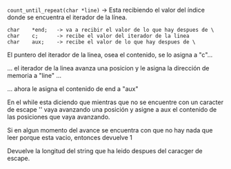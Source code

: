 
`count_until_repeat(char *line)` -> Esta recibiendo el valor del índice donde se encuentra el iterador de la línea.

	char	*end;	-> va a recibir el valor de lo que hay despues de \
	char	c;		-> recibe el valor del iterador de la linea
	char	aux;	-> recibe el valor de lo que hay despues de \

El puntero del iterador de la linea, osea el contenido, se lo asigna a "c"...

... el iterador de la linea avanza una posicion y le asigna la dirección de memoria a "line" ...

... ahora le asigna el contenido de end a "aux"


En el while esta diciendo que mientras que no se encuentre con un caracter de escape '\' vaya avanzando una posición y asigne a aux el contenido de las posiciones que vaya avanzando.


Si en algun momento del avance se encuentra con que no hay nada que leer porque esta vacio, entonces devuelve 1

Devuelve la longitud del string que ha leido despues del caracger de escape.

